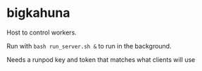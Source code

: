 # bigkahuna
Host to control workers.

Run with `bash run_server.sh &` to run in the background.

Needs a runpod key and token that matches what clients will use
